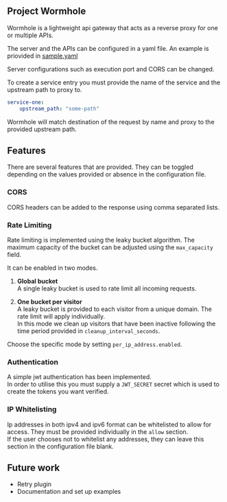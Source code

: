 ## Project Wormhole

Wormhole is a lightweight api gateway that acts as a reverse proxy for one or multiple APIs.

The server and the APIs can be configured in a yaml file. An example is priovided in [sample.yaml](sample.yaml)

Server configurations such as execution port and CORS can be changed.

To create a service entry you must provide the name of the service and the upstream path to proxy to.

```yaml
service-one:
    upstream_path: "some-path"
```
Wormhole will match destination of the request by name and proxy to the provided upstream path.


## Features
There are several features that are provided. They can be toggled depending on the values provided or absence in the configuration file.

### CORS
CORS headers can be added to the response using comma separated lists.

### Rate Limiting
Rate limiting is implemented using the leaky bucket algorithm. The maximum capacity of the bucket can be adjusted using the `max_capacity` field. 

It can be enabled in two modes.

1. **Global bucket** \
A single leaky bucket is used to rate limit all incoming requests. 

2. **One bucket per visitor**\
A leaky bucket is provided to each visitor from a unique domain. The rate limit will apply individually. \
In this mode we clean up visitors that have been inactive following the time period provided in `cleanup_interval_seconds`. 


Choose the specific mode by setting `per_ip_address.enabled`.

### Authentication
A simple jwt authentication has been implemented.\
In order to utilise this you must supply a `JWT_SECRET` secret which is used to create the tokens you want verified.

### IP Whitelisting
Ip addresses in both ipv4 and ipv6 format can be whitelisted to allow for access. They must be provided individually in the `allow` section. \
If the user chooses not to whitelist any addresses, they can leave this section in the configuration file blank.


## Future work
- Retry plugin
- Documentation and set up examples
